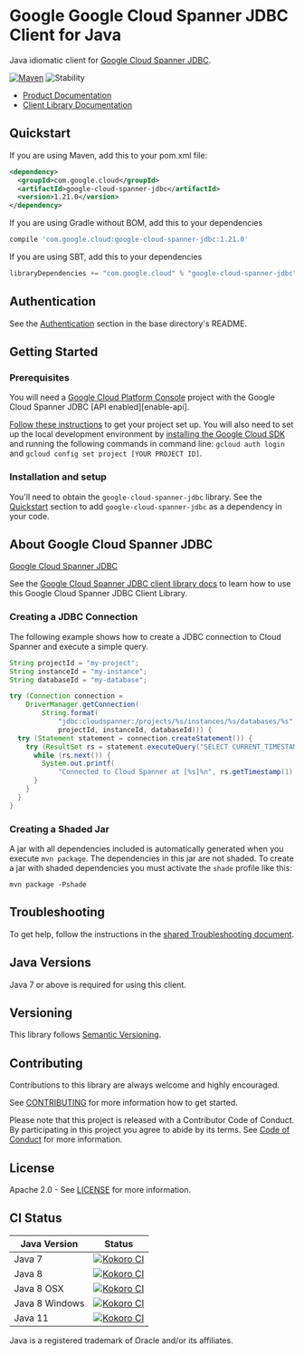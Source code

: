 # Google Google Cloud Spanner JDBC Client for Java

Java idiomatic client for [Google Cloud Spanner JDBC][product-docs].

[![Maven][maven-version-image]][maven-version-link]
![Stability][stability-image]

- [Product Documentation][product-docs]
- [Client Library Documentation][javadocs]

## Quickstart


If you are using Maven, add this to your pom.xml file:

```xml
<dependency>
  <groupId>com.google.cloud</groupId>
  <artifactId>google-cloud-spanner-jdbc</artifactId>
  <version>1.21.0</version>
</dependency>
```

If you are using Gradle without BOM, add this to your dependencies
```Groovy
compile 'com.google.cloud:google-cloud-spanner-jdbc:1.21.0'
```

If you are using SBT, add this to your dependencies
```Scala
libraryDependencies += "com.google.cloud" % "google-cloud-spanner-jdbc" % "1.21.0"
```

## Authentication

See the [Authentication][authentication] section in the base directory's README.

## Getting Started

### Prerequisites

You will need a [Google Cloud Platform Console][developer-console] project with the Google Cloud Spanner JDBC [API enabled][enable-api].

[Follow these instructions][create-project] to get your project set up. You will also need to set up the local development environment by
[installing the Google Cloud SDK][cloud-sdk] and running the following commands in command line:
`gcloud auth login` and `gcloud config set project [YOUR PROJECT ID]`.

### Installation and setup

You'll need to obtain the `google-cloud-spanner-jdbc` library.  See the [Quickstart](#quickstart) section
to add `google-cloud-spanner-jdbc` as a dependency in your code.

## About Google Cloud Spanner JDBC


[Google Cloud Spanner JDBC][product-docs] 

See the [Google Cloud Spanner JDBC client library docs][javadocs] to learn how to
use this Google Cloud Spanner JDBC Client Library.


### Creating a JDBC Connection

The following example shows how to create a JDBC connection to Cloud Spanner and execute a simple query.

```java
String projectId = "my-project";
String instanceId = "my-instance";
String databaseId = "my-database";

try (Connection connection =
    DriverManager.getConnection(
        String.format(
            "jdbc:cloudspanner:/projects/%s/instances/%s/databases/%s",
            projectId, instanceId, databaseId))) {
  try (Statement statement = connection.createStatement()) {
    try (ResultSet rs = statement.executeQuery("SELECT CURRENT_TIMESTAMP()")) {
      while (rs.next()) {
        System.out.printf(
            "Connected to Cloud Spanner at [%s]%n", rs.getTimestamp(1).toString());
      }
    }
  }
}
```

### Creating a Shaded Jar

A jar with all dependencies included is automatically generated when you execute `mvn package`.
The dependencies in this jar are not shaded. To create a jar with shaded dependencies you must
activate the `shade` profile like this:

 ```
 mvn package -Pshade
 ```





## Troubleshooting

To get help, follow the instructions in the [shared Troubleshooting document][troubleshooting].

## Java Versions

Java 7 or above is required for using this client.

## Versioning


This library follows [Semantic Versioning](http://semver.org/).


## Contributing


Contributions to this library are always welcome and highly encouraged.

See [CONTRIBUTING][contributing] for more information how to get started.

Please note that this project is released with a Contributor Code of Conduct. By participating in
this project you agree to abide by its terms. See [Code of Conduct][code-of-conduct] for more
information.

## License

Apache 2.0 - See [LICENSE][license] for more information.

## CI Status

Java Version | Status
------------ | ------
Java 7 | [![Kokoro CI][kokoro-badge-image-1]][kokoro-badge-link-1]
Java 8 | [![Kokoro CI][kokoro-badge-image-2]][kokoro-badge-link-2]
Java 8 OSX | [![Kokoro CI][kokoro-badge-image-3]][kokoro-badge-link-3]
Java 8 Windows | [![Kokoro CI][kokoro-badge-image-4]][kokoro-badge-link-4]
Java 11 | [![Kokoro CI][kokoro-badge-image-5]][kokoro-badge-link-5]

Java is a registered trademark of Oracle and/or its affiliates.

[product-docs]: https://cloud.google.com/spanner/docs/use-oss-jdbc
[javadocs]: https://googleapis.dev/java/google-cloud-spanner-jdbc/latest/index.html
[kokoro-badge-image-1]: http://storage.googleapis.com/cloud-devrel-public/java/badges/java-spanner-jdbc/java7.svg
[kokoro-badge-link-1]: http://storage.googleapis.com/cloud-devrel-public/java/badges/java-spanner-jdbc/java7.html
[kokoro-badge-image-2]: http://storage.googleapis.com/cloud-devrel-public/java/badges/java-spanner-jdbc/java8.svg
[kokoro-badge-link-2]: http://storage.googleapis.com/cloud-devrel-public/java/badges/java-spanner-jdbc/java8.html
[kokoro-badge-image-3]: http://storage.googleapis.com/cloud-devrel-public/java/badges/java-spanner-jdbc/java8-osx.svg
[kokoro-badge-link-3]: http://storage.googleapis.com/cloud-devrel-public/java/badges/java-spanner-jdbc/java8-osx.html
[kokoro-badge-image-4]: http://storage.googleapis.com/cloud-devrel-public/java/badges/java-spanner-jdbc/java8-win.svg
[kokoro-badge-link-4]: http://storage.googleapis.com/cloud-devrel-public/java/badges/java-spanner-jdbc/java8-win.html
[kokoro-badge-image-5]: http://storage.googleapis.com/cloud-devrel-public/java/badges/java-spanner-jdbc/java11.svg
[kokoro-badge-link-5]: http://storage.googleapis.com/cloud-devrel-public/java/badges/java-spanner-jdbc/java11.html
[stability-image]: https://img.shields.io/badge/stability-ga-green
[maven-version-image]: https://img.shields.io/maven-central/v/com.google.cloud/google-cloud-spanner-jdbc.svg
[maven-version-link]: https://search.maven.org/search?q=g:com.google.cloud%20AND%20a:google-cloud-spanner-jdbc&core=gav
[authentication]: https://github.com/googleapis/google-cloud-java#authentication
[developer-console]: https://console.developers.google.com/
[create-project]: https://cloud.google.com/resource-manager/docs/creating-managing-projects
[cloud-sdk]: https://cloud.google.com/sdk/
[troubleshooting]: https://github.com/googleapis/google-cloud-common/blob/master/troubleshooting/readme.md#troubleshooting
[contributing]: https://github.com/googleapis/java-spanner-jdbc/blob/master/CONTRIBUTING.md
[code-of-conduct]: https://github.com/googleapis/java-spanner-jdbc/blob/master/CODE_OF_CONDUCT.md#contributor-code-of-conduct
[license]: https://github.com/googleapis/java-spanner-jdbc/blob/master/LICENSE


[libraries-bom]: https://github.com/GoogleCloudPlatform/cloud-opensource-java/wiki/The-Google-Cloud-Platform-Libraries-BOM
[shell_img]: https://gstatic.com/cloudssh/images/open-btn.png
